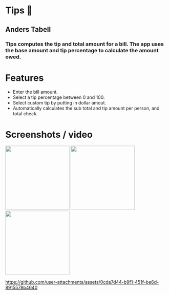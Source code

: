 # Tips 💸
## Anders Tabell
### Tips computes the tip and total amount for a bill. The app uses the base amount and tip percentage to calculate the amount owed.
# Features
- Enter the bill amount.
- Select a tip percentage between 0 and 100.
- Select custom tip by putting in dollar amout.
- Automatically calculates the sub total and tip amount per person, and total check.
# Screenshots / video

<img src="https://github.com/user-attachments/assets/8181b3a2-1adc-4393-86fb-82237fdf314a" width="200">
<img src="https://github.com/user-attachments/assets/4dc7dd24-2117-419a-a461-27d93a99dad4" width="200">
<img src="https://github.com/user-attachments/assets/4f83d7fd-87a6-44cd-8f3e-3b33726a55bb" width="200">


https://github.com/user-attachments/assets/0cda7d44-b9f1-451f-be6d-8915578b4640



